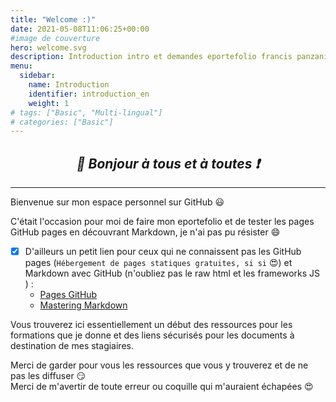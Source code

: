 ```yaml
---
title: "Welcome :)"
date: 2021-05-08T11:06:25+00:00
#image de couverture
hero: welcome.svg
description: Introduction intro et demandes eportefolio francis panzani
menu:
  sidebar:
    name: Introduction
    identifier: introduction_en
    weight: 1
# tags: ["Basic", "Multi-lingual"]
# categories: ["Basic"]
---
```


## _<center>:loudspeaker: Bonjour à tous et à toutes :heavy_exclamation_mark:</center>_

---

Bienvenue sur mon espace personnel sur <i class="fa-brands fa-github fa-xl"></i> GitHub :smiley:

C'était l'occasion pour moi de faire mon eportefolio et de tester les pages GitHub pages en découvrant <i class="fa-brands fa-markdown fa-xl"></i> Markdown, je n'ai pas pu résister :smile:

- [x] D'ailleurs un petit lien pour ceux qui ne connaissent pas les <i class="fa-brands fa-square-github fa-xl"></i> GitHub pages (`Hébergement de pages statiques gratuites, si si` :heart_eyes:) et Markdown avec GitHub (n'oubliez pas le raw html et les frameworks JS ) :
  - [Pages GitHub](https://pages.github.com/)<i class="fas fa-external-link-alt"></i>
  - [Mastering Markdown](https://guides.github.com/features/mastering-markdown/ "Mastering Markdown tout un programme")<i class="fas fa-external-link-alt"></i>

Vous trouverez ici essentiellement un début des ressources pour les formations que je donne et des liens sécurisés pour les documents à destination de mes stagiaires.

Merci de garder pour vous les ressources que vous y trouverez et de ne pas les diffuser :smirk:  
Merci de m'avertir de toute erreur ou coquille qui m'auraient échapées :heart_eyes:
